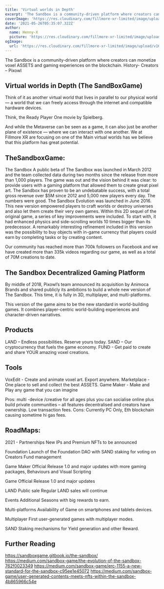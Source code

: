 ```yaml
---
title: 'Virtual worlds in Depth'
excerpt: 'The Sandbox is a community-driven platform where creators can monetize voxel ASSETS and gaming experiences on the blockchain.'
coverImage: 'https://res.cloudinary.com/fillmore-xr-limited/image/upload/v1621463903/sandbox-metaverse_rr7wes.png'
date: '2021-05-26T05:35:07.322Z'
author:
  name: Henny-X
  picture: 'https://res.cloudinary.com/fillmore-xr-limited/image/upload/v1620685564/HennyX_avknys.jpg'
ogImage:
  url: 'https://res.cloudinary.com/fillmore-xr-limited/image/upload/v1621463903/sandbox-metaverse_rr7wes.png'
---
```


The Sandbox is a community-driven platform where creators can monetize voxel ASSETS and gaming experiences on the blockchain.
History- Creators – Pixowl 

## Virtual worlds in Depth (The SandBoxGame)
Think of it as another virtual world that lives in parallel to our physical world — a world that we can freely access through the internet and compatible hardware devices.

Think, the Ready Player One movie by Spielberg.

And while the Metaverse can be seen as a game, it can also just be another plane of existence — where we can interact with one another.
We at Fillmore XR are focusing on one of the Main virtual worlds has we believe that this platform has great potential.

## TheSandboxGame:
The Sandbox
A public beta of The Sandbox was launched in March 2012 and the team collected data during two months since the release from more than 1,000 players. The game was out and the vision behind it was clear: to provide users with a gaming platform that allowed them to create great pixel art.
The Sandbox has proven to be an undebatable success, with a total gross revenue over $5M since 2012 and 5,000 new players every day. The numbers were good.
The Sandbox Evolution was launched in June 2016. This new version empowered players to craft worlds or destroy universes and also let them create their very own games. Within this 2D sequel of the original game, a series of key improvements were included. To start with, it had enhanced physics and side-scrolling worlds 10 times bigger than its predecessor. A remarkably interesting refinement included in this version was the possibility to buy objects with in-game currency that players could earn by completing tasks or by creating content.

Our community has reached more than 700k followers on Facebook and we have created more than 335k videos regarding our game, as well as a total of 70M creations to date.
## The Sandbox Decentralized Gaming Platform
By middle of 2018, Pixowl’s team announced its acquisition by Animoca Brands and shared publicly its ambitions to build a whole new version of The Sandbox. This time, it is fully in 3D, multiplayer, and multi-platforms.

This version of the game aims to be the new standard in world-building games. It combines player-centric world-building experiences and character-driven narratives.

## Products
LAND – Endless possibilities. Reserve yours today.
SAND – Our cryptocurrency that fuels the game economy.
FUND - Get paid to create and share YOUR amazing voxel creations.

## Tools
VoxEdit - Create and animate voxel art. Export anywhere.
Marketplace - One place to sell and collect the best ASSETS.
Game Maker - Make and Play any game that you can imagine

Pros: multi -device /creative for all ages plus you can socialise online plus build private communities – all features decentralised and creators have ownership. Low transaction fees.
Cons: Currently PC Only, Eth blockchain causing sometime hi gas fees.

## RoadMaps:
2021 - Partnerships
New IPs and Premium NFTs to be announced

Foundation
Launch of the Foundation DAO with SAND staking for voting on Creators Fund management

Game Maker
Official Release 1.0 and major updates with more gaming packages, Behaviours and Visual Scripting

Game
Official Release 1.0 and major updates

LAND Public sale
Regular LAND sales will continue

Events
Additional Seasons with big rewards to earn.

Multi-platforms
Availability of Game on smartphones and tablets devices.

Multiplayer
First user-generated games with multiplayer modes.

SAND
Staking mechanisms for Yield generation and other Reward.

## Further Reading  
https://sandboxgame.gitbook.io/the-sandbox/
https://medium.com/sandbox-game/the-evolution-of-the-sandbox-762f0023349
https://medium.com/sandbox-game/erc-1155-a-new-standard-for-the-sandbox-c95ee1e45072
https://medium.com/sandbox-game/user-generated-contents-meets-nfts-within-the-sandbox-4b865966c54e

